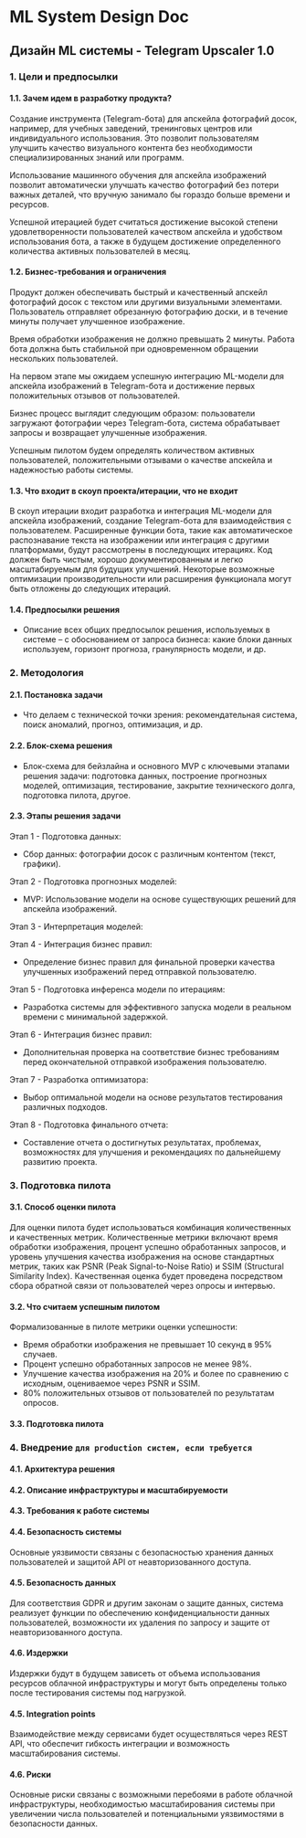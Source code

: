 # ML System Design Doc 
## Дизайн ML системы - Telegram Upscaler 1.0

### 1. Цели и предпосылки 
#### 1.1. Зачем идем в разработку продукта?  

  Создание инструмента (Telegram-бота) для апскейла фотографий досок, например, для учебных заведений, тренинговых центров или индивидуального использования. Это позволит пользователям улучшить качество визуального контента без необходимости специализированных знаний или программ.
  
  Использование машинного обучения для апскейла изображений позволит автоматически улучшать качество фотографий без потери важных деталей, что вручную занимало бы гораздо больше времени и ресурсов.
  
  Успешной итерацией будет считаться достижение высокой степени удовлетворенности пользователей качеством апскейла и удобством использования бота, а также в будущем достижение определенного количества активных пользователей в месяц.

#### 1.2. Бизнес-требования и ограничения  

Продукт должен обеспечивать быстрый и качественный апскейл фотографий досок с текстом или другими визуальными элементами. Пользователь отправляет обрезанную фотографию доски, и в течение минуты получает улучшенное изображение.

Время обработки изображения не должно превышать 2 минуты. Работа бота должна быть стабильной при одновременном обращении нескольких пользователей.

На первом этапе мы ожидаем успешную интеграцию ML-модели для апскейла изображений в Telegram-бота и достижение первых положительных отзывов от пользователей.

Бизнес процесс выглядит следующим образом: пользователи загружают фотографии через Telegram-бота, система обрабатывает запросы и возвращает улучшенные изображения.

Успешным пилотом будем определять количеством активных пользователей, положительными отзывами о качестве апскейла и надежностью работы системы.

#### 1.3. Что входит в скоуп проекта/итерации, что не входит   

В скоуп итерации входит разработка и интеграция ML-модели для апскейла изображений, создание Telegram-бота для взаимодействия с пользователем. Расширенные функции бота, такие как автоматическое распознавание текста на изображении или интеграция с другими платформами, будут рассмотрены в последующих итерациях.
Код должен быть чистым, хорошо документированным и легко масштабируемым для будущих улучшений.
Некоторые возможные оптимизации производительности или расширения функционала могут быть отложены до следующих итераций.


#### 1.4. Предпосылки решения  

- Описание всех общих предпосылок решения, используемых в системе – с обоснованием от запроса бизнеса: какие блоки данных используем, горизонт прогноза, гранулярность модели, и др.  

### 2. Методология      

#### 2.1. Постановка задачи  

- Что делаем с технической точки зрения: рекомендательная система, поиск аномалий, прогноз, оптимизация, и др. 

#### 2.2. Блок-схема решения  

- Блок-схема для бейзлайна и основного MVP с ключевыми этапами решения задачи: подготовка данных, построение прогнозных моделей, оптимизация, тестирование, закрытие технического долга, подготовка пилота, другое.   

 

#### 2.3. Этапы решения задачи 

   Этап 1 - Подготовка данных:
- Сбор данных: фотографии досок с различным контентом (текст, графики).

Этап 2 - Подготовка прогнозных моделей:
- MVP: Использование модели на основе существующих решений для апскейла изображений.

Этап 3 - Интерпретация моделей:

Этап 4 - Интеграция бизнес правил:
- Определение бизнес правил для финальной проверки качества улучшенных изображений перед отправкой пользователю.

Этап 5 - Подготовка инференса модели по итерациям:
- Разработка системы для эффективного запуска модели в реальном времени с минимальной задержкой.

Этап 6 - Интеграция бизнес правил:
- Дополнительная проверка на соответствие бизнес требованиям перед окончательной отправкой изображения пользователю.

Этап 7 - Разработка оптимизатора:
- Выбор оптимальной модели на основе результатов тестирования различных подходов.

Этап 8 - Подготовка финального отчета:
- Составление отчета о достигнутых результатах, проблемах, возможностях для улучшения и рекомендациях по дальнейшему развитию проекта.
  
### 3. Подготовка пилота  
  
#### 3.1. Способ оценки пилота  
  
 Для оценки пилота будет использоваться комбинация количественных и качественных метрик. Количественные метрики включают время обработки изображения, процент успешно обработанных запросов, и уровень улучшения качества изображения на основе стандартных метрик, таких как PSNR (Peak Signal-to-Noise Ratio) и SSIM (Structural Similarity Index). Качественная оценка будет проведена посредством сбора обратной связи от пользователей через опросы и интервью.
  
#### 3.2. Что считаем успешным пилотом  
  
Формализованные в пилоте метрики оценки успешности:
- Время обработки изображения не превышает 10 секунд в 95% случаев.
- Процент успешно обработанных запросов не менее 98%.
- Улучшение качества изображения на 20% и более по сравнению с исходным, оцениваемое через PSNR и SSIM.
- 80% положительных отзывов от пользователей по результатам опросов.
  
#### 3.3. Подготовка пилота  
  
 
### 4. Внедрение `для production систем, если требуется`    
  
#### 4.1. Архитектура решения   
  
   
#### 4.2. Описание инфраструктуры и масштабируемости 
   
  
#### 4.3. Требования к работе системы  
  

  
#### 4.4. Безопасность системы  
  
Основные уязвимости связаны с безопасностью хранения данных пользователей и защитой API от неавторизованного доступа.
  
#### 4.5. Безопасность данных   
  
Для соответствия GDPR и другим законам о защите данных, система реализует функции по обеспечению конфиденциальности данных пользователей, возможности их удаления по запросу и защите от неавторизованного доступа.
  
#### 4.6. Издержки  
  
Издержки будут в будущем зависеть от объема использования ресурсов облачной инфраструктуры и могут быть определены только после тестирования системы под нагрузкой.
  
#### 4.5. Integration points  
  
Взаимодействие между сервисами будет осуществляться через REST API, что обеспечит гибкость интеграции и возможность масштабирования системы.
  
#### 4.6. Риски  
  
Основные риски связаны с возможными перебоями в работе облачной инфраструктуры, необходимостью масштабирования системы при увеличении числа пользователей и потенциальными уязвимостями в безопасности данных.  
